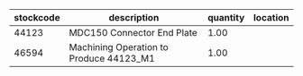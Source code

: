 |stockcode|description|quantity|location|
|---------|-----------|--------|--------|
|44123|MDC150 Connector End Plate|1.00||
|46594|Machining Operation to Produce 44123_M1|1.00||
